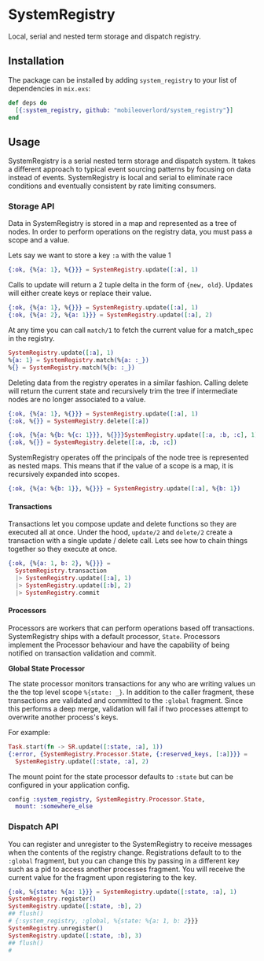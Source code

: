 # SystemRegistry

Local, serial and nested term storage and dispatch registry.

## Installation

The package can be installed by adding `system_registry` to your list of dependencies in `mix.exs`:

```elixir
def deps do
  [{:system_registry, github: "mobileoverlord/system_registry"}]
end
```

## Usage

SystemRegistry is a serial nested term storage and dispatch system. It takes a different approach to typical event sourcing patterns by focusing on data instead of events. SystemRegistry is local and serial to eliminate race conditions and eventually consistent by rate limiting consumers.


### Storage API

Data in SystemRegistry is stored in a map and represented as a tree of nodes. In order to perform operations on the registry data, you must pass a scope and a value.

Lets say we want to store a key `:a` with the value 1

```elixir
{:ok, {%{a: 1}, %{}}} = SystemRegistry.update([:a], 1)
```

Calls to update will return a 2 tuple delta in the form of `{new, old}`. Updates will either create keys or replace their value.

```elixir
{:ok, {%{a: 1}, %{}}} = SystemRegistry.update([:a], 1)
{:ok, {%{a: 2}, %{a: 1}}} = SystemRegistry.update([:a], 2)
```

At any time you can call `match/1` to fetch the current value for a match_spec in the registry.

```elixir
SystemRegistry.update([:a], 1)
%{a: 1} = SystemRegistry.match(%{a: :_})
%{} = SystemRegistry.match(%{b: :_})
```

Deleting data from the registry operates in a similar fashion. Calling delete will return the current state and recursively trim the tree if intermediate nodes are no longer associated to a value.

```elixir
{:ok, {%{a: 1}, %{}}} = SystemRegistry.update([:a], 1)
{:ok, %{}} = SystemRegistry.delete([:a])

{:ok, {%{a: %{b: %{c: 1}}}, %{}}}SystemRegistry.update([:a, :b, :c], 1)
{:ok, %{}} = SystemRegistry.delete([:a, :b, :c])
```

SystemRegistry operates off the principals of the node tree is represented as nested maps. This means that if the value of a scope is a map, it is recursively expanded into scopes.

```elixir
{:ok, {%{a: %{b: 1}}, %{}}} = SystemRegistry.update([:a], %{b: 1})
```

#### Transactions

Transactions let you compose update and delete functions so they are executed all at once. Under the hood, `update/2` and `delete/2` create a transaction with a single update / delete call. Lets see how to chain things together so they execute at once.

```elixir
{:ok, {%{a: 1, b: 2}, %{}}} =
  SystemRegistry.transaction
  |> SystemRegistry.update([:a], 1)
  |> SystemRegistry.update([:b], 2)
  |> SystemRegistry.commit
```

#### Processors

Processors are workers that can perform operations based off transactions. SystemRegistry ships with a default processor, `State`. Processors implement the Processor behaviour and have the capability of being notified on transaction validation and commit.

**Global State Processor**

The state processor monitors transactions for any who are writing values un the the top level scope `%{state: _}`. In addition to the caller fragment, these transactions are validated and committed to the `:global` fragment. Since this performs a deep merge, validation will fail if two processes attempt to overwrite another process's keys.

For example:
```elixir
Task.start(fn -> SR.update([:state, :a], 1))
{:error, {SystemRegistry.Processor.State, {:reserved_keys, [:a]}}} =
  SystemRegistry.update([:state, :a], 2)
```

The mount point for the state processor defaults to `:state` but can be configured in your application config.

```elixir
config :system_registry, SystemRegistry.Processor.State,
  mount: :somewhere_else
```

### Dispatch API

You can register and unregister to the SystemRegistry to receive messages when the contents of the registry change. Registrations default to to the `:global` fragment, but you can change this by passing in a different key such as a pid to access another processes fragment. You will receive the current value for the fragment upon registering to the key.

```elixir
{:ok, %{state: %{a: 1}}} = SystemRegistry.update([:state, :a], 1)
SystemRegistry.register()
SystemRegistry.update([:state, :b], 2)
## flush()
# {:system_registry, :global, %{state: %{a: 1, b: 2}}}
SystemRegistry.unregister()
SystemRegistry.update([:state, :b], 3)
## flush()
#
```
